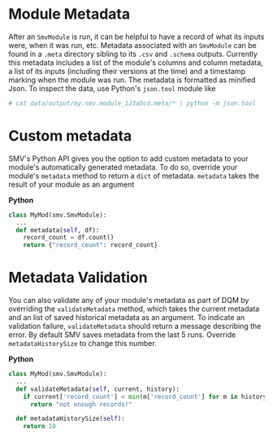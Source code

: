 # Module Metadata

After an `SmvModule` is run, it can be helpful to have a record of what its inputs were, when it was run, etc. Metadata associated with an `SmvModule` can be found in a `.meta` directory sibling to its `.csv` and `.schema` outputs. Currently this metadata includes a list of the module's columns and column metadata, a list of its inputs (including their versions at the time) and a timestamp marking when the module was run. The metadata is formatted as minified Json. To inspect the data, use Python's `json.tool` module like

```bash
# cat data/output/my.smv.module_123abcd.meta/* | python -m json.tool
```

# Custom metadata

SMV's Python API gives you the option to add custom metadata to your module's automatically generated metadata. To do so, override your module's `metadata` method to return a `dict` of metadata. `metadata` takes the result of your module as an argument

**Python**
```python
class MyMod(smv.SmvModule):
  ...
  def metadata(self, df):
    record_count = df.count()
    return {"record_count": record_count}
```

# Metadata Validation

You can also validate any of your module's metadata as part of DQM by overriding the `validateMetadata` method, which takes the current metadata and an list of saved historical metadata as an argument. To indicate an validation failure, `validateMetadata` should return a message describing the error. By default SMV saves metadata from the last 5 runs. Override `metadataHistorySize` to change this number.

**Python**
```python
class MyMod(smv.SmvModule):
  ...
  def validateMetadata(self, current, history):
    if current['record_count'] < min(m['record_count'] for m in history):
      return "not enough records!"

  def metadataHistorySize(self):
    return 10
```
